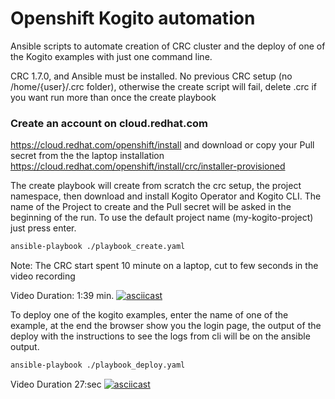 # Openshift Kogito automation

Ansible scripts to automate creation of CRC cluster and the deploy of one of the Kogito examples with just one command line.

CRC 1.7.0, and Ansible must be installed.
No previous CRC setup (no /home/{user}/.crc folder), otherwise the create script will fail, delete .crc if you want run more than once the create playbook

### Create an account on cloud.redhat.com
https://cloud.redhat.com/openshift/install and download or copy your Pull secret from the the laptop installation https://cloud.redhat.com/openshift/install/crc/installer-provisioned

The create playbook will create from scratch the crc setup, the project namespace, then download  and install Kogito Operator and Kogito CLI.
The name of the Project to create and the Pull secret will be asked in the beginning of the run.
To use the default project name (my-kogito-project) just press enter.
```sh
ansible-playbook ./playbook_create.yaml
```
Note: The CRC start spent 10 minute on a laptop, cut to few seconds in the video recording

Video Duration: 1:39 min.
[![asciicast](https://asciinema.org/a/313700.png)](https://asciinema.org/a/313700)


To deploy one of the kogito examples, enter the name of one of the example,
at the end the browser show you the login page, the output of the deploy with the instructions to see
the logs from cli will be on the ansible output.
```sh
ansible-playbook ./playbook_deploy.yaml
```
Video Duration 27:sec
[![asciicast](https://asciinema.org/a/313703.png)](https://asciinema.org/a/313703)
